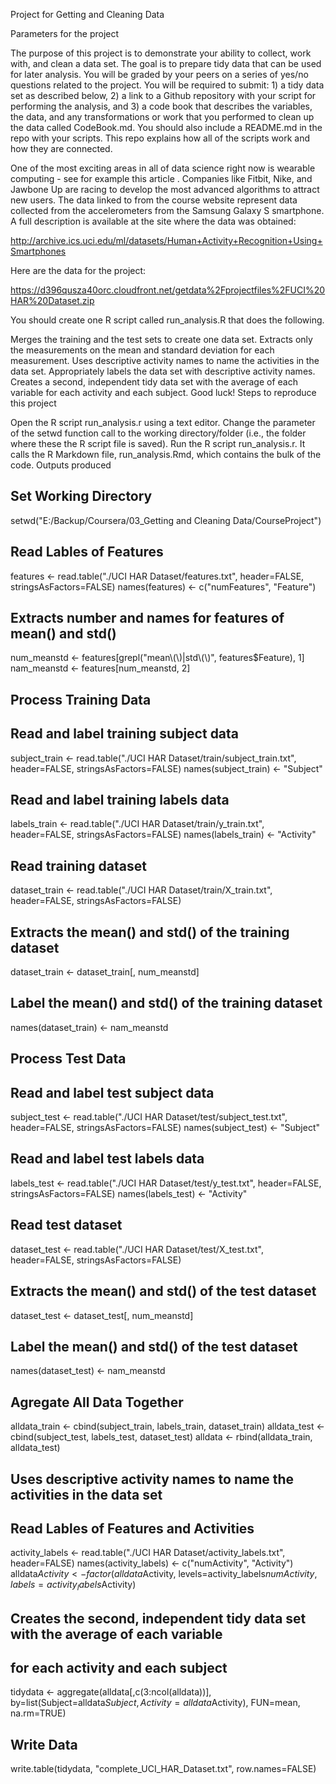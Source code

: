 Project for Getting and Cleaning Data

Parameters for the project

The purpose of this project is to demonstrate your ability to collect, work with, and clean a data set. The goal is to prepare tidy data that can be used for later analysis. You will be graded by your peers on a series of yes/no questions related to the project. You will be required to submit: 1) a tidy data set as described below, 2) a link to a Github repository with your script for performing the analysis, and 3) a code book that describes the variables, the data, and any transformations or work that you performed to clean up the data called CodeBook.md. You should also include a README.md in the repo with your scripts. This repo explains how all of the scripts work and how they are connected.

One of the most exciting areas in all of data science right now is wearable computing - see for example this article . Companies like Fitbit, Nike, and Jawbone Up are racing to develop the most advanced algorithms to attract new users. The data linked to from the course website represent data collected from the accelerometers from the Samsung Galaxy S smartphone. A full description is available at the site where the data was obtained:

http://archive.ics.uci.edu/ml/datasets/Human+Activity+Recognition+Using+Smartphones

Here are the data for the project:

https://d396qusza40orc.cloudfront.net/getdata%2Fprojectfiles%2FUCI%20HAR%20Dataset.zip

You should create one R script called run_analysis.R that does the following.

Merges the training and the test sets to create one data set.
Extracts only the measurements on the mean and standard deviation for each measurement.
Uses descriptive activity names to name the activities in the data set.
Appropriately labels the data set with descriptive activity names.
Creates a second, independent tidy data set with the average of each variable for each activity and each subject.
Good luck!
Steps to reproduce this project

Open the R script run_analysis.r using a text editor.
Change the parameter of the setwd function call to the working directory/folder (i.e., the folder where these the R script file is saved).
Run the R script run_analysis.r. It calls the R Markdown file, run_analysis.Rmd, which contains the bulk of the code.
Outputs produced



## Set Working Directory
setwd("E:/Backup/Coursera/03_Getting and Cleaning Data/CourseProject")

## Read Lables of Features
features <- read.table("./UCI HAR Dataset/features.txt", header=FALSE,
                       stringsAsFactors=FALSE)
names(features) <- c("numFeatures", "Feature")

## Extracts number and names for features of mean() and std()
num_meanstd <- features[grepl("mean\\(\\)|std\\(\\)", features$Feature), 1]
nam_meanstd <- features[num_meanstd, 2]

## Process Training Data
## Read and label training subject data
subject_train <- read.table("./UCI HAR Dataset/train/subject_train.txt", header=FALSE,
                            stringsAsFactors=FALSE)
names(subject_train) <- "Subject"
## Read and label training labels data
labels_train <- read.table("./UCI HAR Dataset/train/y_train.txt", header=FALSE,
                           stringsAsFactors=FALSE)
names(labels_train) <- "Activity"
## Read training dataset
dataset_train <- read.table("./UCI HAR Dataset/train/X_train.txt", header=FALSE,
                            stringsAsFactors=FALSE)
## Extracts the mean() and std() of the training dataset
dataset_train <- dataset_train[, num_meanstd]
## Label the mean() and std() of the training dataset
names(dataset_train) <- nam_meanstd


## Process Test Data
## Read and label test subject data
subject_test <- read.table("./UCI HAR Dataset/test/subject_test.txt", header=FALSE,
                           stringsAsFactors=FALSE)
names(subject_test) <- "Subject"
## Read and label test labels data
labels_test <- read.table("./UCI HAR Dataset/test/y_test.txt", header=FALSE,
                          stringsAsFactors=FALSE)
names(labels_test) <- "Activity"
## Read test dataset
dataset_test <- read.table("./UCI HAR Dataset/test/X_test.txt", header=FALSE,
                           stringsAsFactors=FALSE)
## Extracts the mean() and std() of the test dataset
dataset_test <- dataset_test[, num_meanstd]
## Label the mean() and std() of the test dataset
names(dataset_test) <- nam_meanstd

## Agregate All Data Together
alldata_train <- cbind(subject_train, labels_train, dataset_train)
alldata_test <- cbind(subject_test, labels_test, dataset_test)
alldata <- rbind(alldata_train, alldata_test)

## Uses descriptive activity names to name the activities in the data set
## Read Lables of Features and Activities
activity_labels <- read.table("./UCI HAR Dataset/activity_labels.txt", header=FALSE)
names(activity_labels) <- c("numActivity", "Activity")
alldata$Activity <- factor(alldata$Activity,
                           levels=activity_labels$numActivity,
                           labels=activity_labels$Activity)

## Creates the second, independent tidy data set with the average of each variable
## for each activity and each subject
tidydata <- aggregate(alldata[,c(3:ncol(alldata))],
                      by=list(Subject=alldata$Subject, Activity=alldata$Activity),
                      FUN=mean, na.rm=TRUE)

## Write Data
write.table(tidydata, "complete_UCI_HAR_Dataset.txt", row.names=FALSE)

